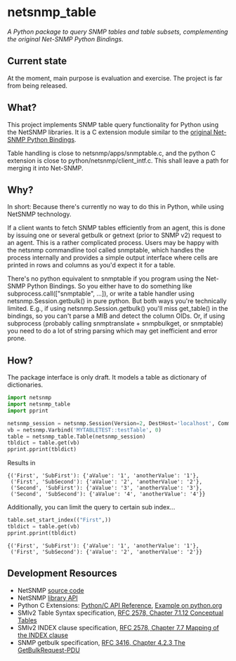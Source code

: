 # netsnmp_table #
*A Python package to query SNMP tables and table subsets, complementing the original Net-SNMP Python Bindings.*

## Current state ##
At the moment, main purpose is evaluation and exercise. The project is far from being released.

## What? ##
This project implements SNMP table query functionality for Python using the NetSNMP libraries.
It is a C extension module similar to the [original Net-SNMP Python Bindings](http://net-snmp.sourceforge.net/wiki/index.php/Python_Bindings).

Table handling is close to netsnmp/apps/snmptable.c, and the python C extension is close to python/netsnmp/client_intf.c.
This shall leave a path for merging it into Net-SNMP.

## Why? ##
In short: Because there's currently no way to do this in Python, while using NetSNMP technology.

If a client wants to fetch SNMP tables efficiently from an agent, this is done by issuing one or several
getbulk or getnext (prior to SNMP v2) request to an agent. This is a rather complicated process.
Users may be happy with the netsnmp commandline tool called snmptable, which handles the process internally
and provides a simple output interface where cells are printed in rows and columns as you'd expect it for a table.

There's no python equivalent to snmptable if you program using the Net-SNMP Python Bindings.
So you either have to do something like subprocess.call(["snmptable", ...]),
or write a table handler using netsnmp.Session.getbulk() in pure python.
But both ways you're technically limited.
E.g., if using netsnmp.Session.getbulk() you'll miss get_table() in the bindings, so you can't parse a MIB
and detect the column OIDs.
Or, if using subprocess (probably calling snmptranslate + snmpbulkget, or snmptable) you need to do a lot of
string parsing which may get inefficient and error prone.

## How? ##

The package interface is only draft. It models a table as dictionary of dictionaries.

```python
import netsnmp
import netsnmp_table
import pprint

netsnmp_session = netsnmp.Session(Version=2, DestHost='localhost', Community='public')
vb = netsnmp.Varbind('MYTABLETEST::testTable', 0)
table = netsnmp_table.Table(netsnmp_session)
tbldict = table.get(vb)
pprint.pprint(tbldict)
```

Results in
```
{('First', 'SubFirst'): {'aValue': '1', 'anotherValue': '1'},
 ('First', 'SubSecond'): {'aValue': '2', 'anotherValue': '2'},
 ('Second', 'SubFirst'): {'aValue': '3', 'anotherValue': '3'},
 ('Second', 'SubSecond'): {'aValue': '4', 'anotherValue': '4'}}
```

Additionally, you can limit the query to certain sub index...
```python
table.set_start_index(("First",))
tbldict = table.get(vb)
pprint.pprint(tbldict)
```

```
{('First', 'SubFirst'): {'aValue': '1', 'anotherValue': '1'},
 ('First', 'SubSecond'): {'aValue': '2', 'anotherValue': '2'}}
```

## Development Resources ##
- NetSNMP [source code](http://sourceforge.net/p/net-snmp/code)
- NetSNMP [library API](http://www.net-snmp.org/dev/agent/group__library.html)
- Python C Extensions: [Python/C API Reference](https://docs.python.org/2/c-api/), [Example on python.org](https://docs.python.org/2/extending/extending.html) 
- SMIv2 Table Syntax specification, [RFC 2578, Chapter 7.1.12 Conceptual Tables](https://tools.ietf.org/html/rfc2578#section-7.1.12)
- SMIv2 INDEX clause specification, [RFC 2578, Chapter 7.7 Mapping of the INDEX clause](https://tools.ietf.org/html/rfc2578#section-7.7)
- SNMP getbulk specification, [RFC 3416, Chapter 4.2.3 The GetBulkRequest-PDU](https://tools.ietf.org/html/rfc3416#section-4.2.3)
